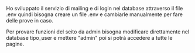Ho sviluppato il servizio di mailing e di login nel database attraverso il file .env quindi bisogna creare un file .env e cambiarle manualmente per fare delle prove in caso.

Per provare funzioni del seito da admin bisogna modificare direttamente nel database tipo_user e mettere "admin" poi si potrà accedere a tutte le pagine.